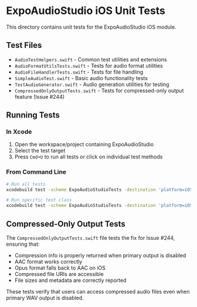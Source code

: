 # ExpoAudioStudio iOS Unit Tests

This directory contains unit tests for the ExpoAudioStudio iOS module.

## Test Files

- `AudioTestHelpers.swift` - Common test utilities and extensions
- `AudioFormatUtilsTests.swift` - Tests for audio format utilities
- `AudioFileHandlerTests.swift` - Tests for file handling
- `SimpleAudioTest.swift` - Basic audio functionality tests
- `TestAudioGenerator.swift` - Audio generation utilities for testing
- `CompressedOnlyOutputTests.swift` - Tests for compressed-only output feature (Issue #244)

## Running Tests

### In Xcode
1. Open the workspace/project containing ExpoAudioStudio
2. Select the test target
3. Press `Cmd+U` to run all tests or click on individual test methods

### From Command Line
```bash
# Run all tests
xcodebuild test -scheme ExpoAudioStudioTests -destination 'platform=iOS Simulator,name=iPhone 15'

# Run specific test class
xcodebuild test -scheme ExpoAudioStudioTests -destination 'platform=iOS Simulator,name=iPhone 15' -only-testing:ExpoAudioStudioTests/CompressedOnlyOutputTests
```

## Compressed-Only Output Tests

The `CompressedOnlyOutputTests.swift` file tests the fix for Issue #244, ensuring that:
- Compression info is properly returned when primary output is disabled
- AAC format works correctly
- Opus format falls back to AAC on iOS
- Compressed file URIs are accessible
- File sizes and metadata are correctly reported

These tests verify that users can access compressed audio files even when primary WAV output is disabled.